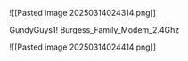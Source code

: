 ![[Pasted image 20250314024314.png]]

GundyGuys1!
Burgess_Family_Modem_2.4Ghz

![[Pasted image 20250314024414.png]]